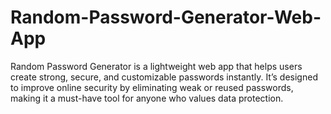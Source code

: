 # Random-Password-Generator-Web-App
Random Password Generator is a lightweight web app that helps users create strong, secure, and customizable passwords instantly. It’s designed to improve online security by eliminating weak or reused passwords, making it a must-have tool for anyone who values data protection.
